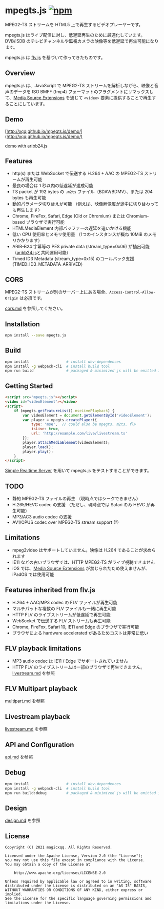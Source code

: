 mpegts.js  [![npm](https://img.shields.io/npm/v/mpegts.js.svg?style=flat)](https://www.npmjs.com/package/mpegts.js)
======
MPEG2-TS ストリームを HTML5 上で再生するビデオプレーヤーです。

mpegts.js はライブ配信に対し、低遅延再生のために最適化しています。DVB/ISDB のテレビチャンネルや監視カメラの映像等を低遅延で再生可能になります。

mpegts.js は [flv.js](https://github.com/bilibili/flv.js) を基づいて作ってきたものです。

## Overview
mpegts.js は、JavaScript で MPEG2-TS ストリームを解析しながら、映像と音声のデータを ISO BMFF (fmp4) フォーマットのフラグメントにリマックスして、[Media Source Extensions][] を通じて `<video>` 要素に提供することで再生することにしています。

[Media Source Extensions]: https://w3c.github.io/media-source/

## Demo
[http://xqq.github.io/mpegts.js/demo/](http://xqq.github.io/mpegts.js/demo/)

[demo with aribb24.js](http://xqq.github.io/mpegts.js/demo/arib.html)

## Features
- http(s) または WebSocket で伝送する H.264 + AAC の MPEG2-TS ストリームが再生可能
- 最良の場合は 1 秒以内の低遅延が達成可能
- TS packet が 192 bytes の `.m2ts` ファイル（BDAV/BDMV）、または 204 bytes も再生可能
- 動的パラメータ切り替えが可能 （例えば、映像解像度が途中に切り替わっても再生します）
- Chrome, FireFox, Safari, Edge (Old or Chromium) または Chromium-based ブラウザで実行可能
- HTMLMediaElement 内部バッファーの遅延を追いかける機能
- 低い CPU 使用率とメモリ使用量 （1つのインスタンスが概ね 10MiB のメモリかかります）
- ARIB-B24 字幕等の PES private data (stream_type=0x06) が抽出可能 （[aribb24.js][]と共同運用可能）
- Timed ID3 Metadata (stream_type=0x15) のコールバック支援 (TIMED_ID3_METADATA_ARRIVED)

[aribb24.js]: https://github.com/monyone/aribb24.js

## CORS
MPEG2-TS ストリームが別のサーバー上にある場合、`Access-Control-Allow-Origin` は必須です。

[cors.md](docs/cors.md) を参照してください。

## Installation
```bash
npm install --save mpegts.js
```

## Build
```bash
npm install                 # install dev-dependences
npm install -g webpack-cli  # install build tool
npm run build               # packaged & minimized js will be emitted in dist folder
```

## Getting Started
```html
<script src="mpegts.js"></script>
<video id="videoElement"></video>
<script>
    if (mpegts.getFeatureList().mseLivePlayback) {
        var videoElement = document.getElementById('videoElement');
        var player = mpegts.createPlayer({
            type: 'mse',  // could also be mpegts, m2ts, flv
            isLive: true,
            url: 'http://example.com/live/livestream.ts'
        });
        player.attachMediaElement(videoElement);
        player.load();
        player.play();
    }
</script>
```
[Simple Realtime Server](https://github.com/ossrs/srs/) を用いて mpegts.js をテストすることができます。

## TODO
- 静的 MPEG2-TS ファイルの再生 （現時点ではシークできません）
- H.265/HEVC codec の支援 （ただし、現時点では Safari のみ HEVC が再生可能）
- MP3/AC3 audio codec の支援
- AV1/OPUS codec over MPEG2-TS stream support (?)

## Limitations
- mpeg2video はサポートしていません。映像は H.264 であることが求められます
- IE11 などの古いブラウザでは、HTTP MPEG2-TS がライブ視聴できません
- iOS では、[Media Source Extensions][] が禁じられたため使えませんが、iPadOS では使用可能

## Features inherited from flv.js
- H.264 + AAC/MP3 codec の FLV ファイルが再生可能
- マルチパットな複数の FLV ファイルも一緒に再生可能
- HTTP FLV のライブストリームが低遅延で再生可能
- WebSocket で伝送する FLV ストリームも再生可能
- Chrome, FireFox, Safari 10, IE11 and Edge のブラウザで実行可能
- ブラウザによる hardware accelerated があるためコストは非常に低い

## FLV playback limitations
- MP3 audio codec は IE11 / Edge でサポートされていません
- HTTP FLV のライブストリームは一部のブラウザで再生できません。[livestream.md](docs/livestream.md) を参照

## FLV Multipart playback
[multipart.md](docs/multipart.md) を参照

## Livestream playback
[livestream.md](docs/livestream.md) を参照

## API and Configuration
[api.md](docs/api.md) を参照

## Debug
```bash
npm install                 # install dev-dependences
npm install -g webpack-cli  # install build tool
npm run build:debug         # packaged & minimized js will be emitted in dist folder
```

## Design
[design.md](docs/design.md) を参照

## License
```
Copyright (C) 2021 magicxqq. All Rights Reserved.

Licensed under the Apache License, Version 2.0 (the "License");
you may not use this file except in compliance with the License.
You may obtain a copy of the License at

    http://www.apache.org/licenses/LICENSE-2.0

Unless required by applicable law or agreed to in writing, software
distributed under the License is distributed on an "AS IS" BASIS,
WITHOUT WARRANTIES OR CONDITIONS OF ANY KIND, either express or implied.
See the License for the specific language governing permissions and
limitations under the License.
```
